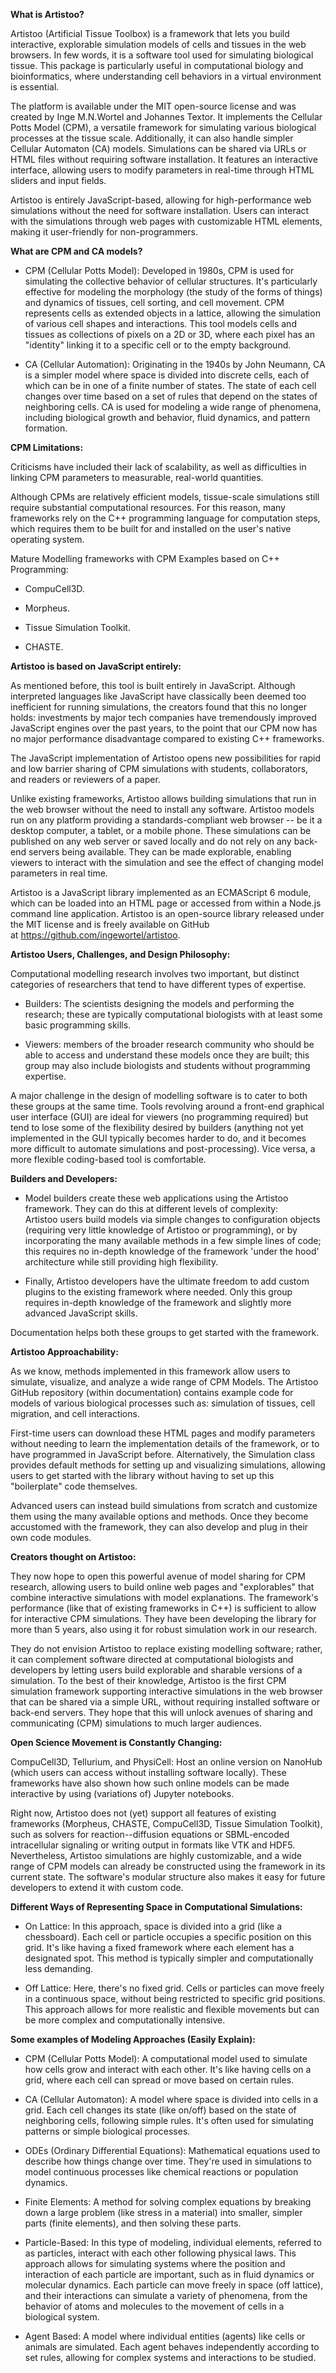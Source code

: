 **What is Artistoo?**

Artistoo (Artificial Tissue Toolbox) is a framework that lets you build
interactive, explorable simulation models of cells and tissues in the
web browsers. In few words, it is a software tool used for simulating
biological tissue. This package is particularly useful in computational
biology and bioinformatics, where understanding cell behaviors in a
virtual environment is essential.

The platform is available under the MIT open-source license and was
created by Inge M.N.Wortel and Johannes Textor. It implements the
Cellular Potts Model (CPM), a versatile framework for simulating various
biological processes at the tissue scale. Additionally, it can also
handle simpler Cellular Automaton (CA) models. Simulations can be shared
via URLs or HTML files without requiring software installation. It
features an interactive interface, allowing users to modify parameters
in real-time through HTML sliders and input fields.

Artistoo is entirely JavaScript-based, allowing for high-performance web
simulations without the need for software installation. Users can
interact with the simulations through web pages with customizable HTML
elements, making it user-friendly for non-programmers.

**What are CPM and CA models?**

-   CPM (Cellular Potts Model): Developed in 1980s, CPM is used for
    simulating the collective behavior of cellular structures. It's
    particularly effective for modeling the morphology (the study of the
    forms of things) and dynamics of tissues, cell sorting, and cell
    movement. CPM represents cells as extended objects in a lattice,
    allowing the simulation of various cell shapes and interactions.
    This tool models cells and tissues as collections of pixels on a 2D
    or 3D, where each pixel has an "identity" linking it to a specific
    cell or to the empty background.

-   CA (Cellular Automation): Originating in the 1940s by John Neumann,
    CA is a simpler model where space is divided into discrete cells,
    each of which can be in one of a finite number of states. The state
    of each cell changes over time based on a set of rules that depend
    on the states of neighboring cells. CA is used for modeling a wide
    range of phenomena, including biological growth and behavior, fluid
    dynamics, and pattern formation.

**CPM Limitations:**

Criticisms have included their lack of scalability, as well as
difficulties in linking CPM parameters to measurable, real-world
quantities.

Although CPMs are relatively efficient models, tissue-scale simulations
still require substantial computational resources. For this reason, many
frameworks rely on the C++ programming language for computation steps,
which requires them to be built for and installed on the user's native
operating system.

Mature Modelling frameworks with CPM Examples based on C++ Programming:

-   CompuCell3D.

-   Morpheus.

-   Tissue Simulation Toolkit.

-   CHASTE.

**Artistoo is based on JavaScript entirely:**

As mentioned before, this tool is built entirely in JavaScript. Although
interpreted languages like JavaScript have classically been deemed too
inefficient for running simulations, the creators found that this no
longer holds: investments by major tech companies have tremendously
improved JavaScript engines over the past years, to the point that our
CPM now has no major performance disadvantage compared to existing C++
frameworks.

The JavaScript implementation of Artistoo opens new possibilities for
rapid and low barrier sharing of CPM simulations with students,
collaborators, and readers or reviewers of a paper.

Unlike existing frameworks, Artistoo allows building simulations that
run in the web browser without the need to install any software.
Artistoo models run on any platform providing a standards-compliant web
browser -- be it a desktop computer, a tablet, or a mobile phone. These
simulations can be published on any web server or saved locally and do
not rely on any back-end servers being available. They can be made
explorable, enabling viewers to interact with the simulation and see the
effect of changing model parameters in real time.

Artistoo is a JavaScript library implemented as an ECMAScript 6 module,
which can be loaded into an HTML page or accessed from within a Node.js
command line application. Artistoo is an open-source library released
under the MIT license and is freely available on GitHub
at <https://github.com/ingewortel/artistoo>.

**Artistoo Users, Challenges, and Design Philosophy:**

Computational modelling research involves two important, but distinct
categories of researchers that tend to have different types of
expertise.

-   Builders: The scientists designing the models and performing the
    research; these are typically computational biologists with at least
    some basic programming skills. 

-   Viewers: members of the broader research community who should be
    able to access and understand these models once they are built; this
    group may also include biologists and students without programming
    expertise.

A major challenge in the design of modelling software is to cater to
both these groups at the same time. Tools revolving around a front-end
graphical user interface (GUI) are ideal for viewers (no programming
required) but tend to lose some of the flexibility desired by builders
(anything not yet implemented in the GUI typically becomes harder to do,
and it becomes more difficult to automate simulations and
post-processing). Vice versa, a more flexible coding-based tool is
comfortable.

**Builders and Developers:**

-   Model builders create these web applications using the Artistoo
    framework. They can do this at different levels of complexity:
    Artistoo users build models via simple changes to configuration
    objects (requiring very little knowledge of Artistoo or
    programming), or by incorporating the many available methods in a
    few simple lines of code; this requires no in-depth knowledge of the
    framework 'under the hood' architecture while still providing high
    flexibility.

-   Finally, Artistoo developers have the ultimate freedom to add custom
    plugins to the existing framework where needed. Only this group
    requires in-depth knowledge of the framework and slightly more
    advanced JavaScript skills.

Documentation helps both these groups to get started with the framework.

**Artistoo Approachability:**

As we know, methods implemented in this framework allow users to
simulate, visualize, and analyze a wide range of CPM Models. The
Artistoo GitHub repository (within documentation) contains example code
for models of various biological processes such as: simulation of
tissues, cell migration, and cell interactions.

First-time users can download these HTML pages and modify parameters
without needing to learn the implementation details of the framework, or
to have programmed in JavaScript before. Alternatively, the Simulation
class provides default methods for setting up and visualizing
simulations, allowing users to get started with the library without
having to set up this "boilerplate" code themselves.

Advanced users can instead build simulations from scratch and customize
them using the many available options and methods. Once they become
accustomed with the framework, they can also develop and plug in their
own code modules.

**Creators thought on Artistoo:**

They now hope to open this powerful avenue of model sharing for CPM
research, allowing users to build online web pages and "explorables"
that combine interactive simulations with model explanations. The
framework's performance (like that of existing frameworks in C++) is
sufficient to allow for interactive CPM simulations. They have been
developing the library for more than 5 years, also using it for robust
simulation work in our research.

They do not envision Artistoo to replace existing modelling software;
rather, it can complement software directed at computational biologists
and developers by letting users build explorable and sharable versions
of a simulation. To the best of their knowledge, Artistoo is the first
CPM simulation framework supporting interactive simulations in the web
browser that can be shared via a simple URL, without requiring installed
software or back-end servers. They hope that this will unlock avenues of
sharing and communicating (CPM) simulations to much larger audiences.

**Open Science Movement is Constantly Changing:**

CompuCell3D, Tellurium, and PhysiCell: Host an online version on NanoHub
(which users can access without installing software locally). These
frameworks have also shown how such online models can be made
interactive by using (variations of) Jupyter notebooks.

Right now, Artistoo does not (yet) support all features of existing
frameworks (Morpheus, CHASTE, CompuCell3D, Tissue Simulation Toolkit),
such as solvers for reaction--diffusion equations or SBML-encoded
intracellular signaling or writing output in formats like VTK and HDF5.
Nevertheless, Artistoo simulations are highly customizable, and a wide
range of CPM models can already be constructed using the framework in
its current state. The software's modular structure also makes it easy
for future developers to extend it with custom code.

**Different Ways of Representing Space in Computational Simulations:**

-   On Lattice: In this approach, space is divided into a grid (like a
    chessboard). Each cell or particle occupies a specific position on
    this grid. It\'s like having a fixed framework where each element
    has a designated spot. This method is typically simpler and
    computationally less demanding.

-   Off Lattice: Here, there\'s no fixed grid. Cells or particles can
    move freely in a continuous space, without being restricted to
    specific grid positions. This approach allows for more realistic and
    flexible movements but can be more complex and computationally
    intensive.

**Some examples of Modeling Approaches (Easily Explain):**

-   CPM (Cellular Potts Model): A computational model used to simulate
    how cells grow and interact with each other. It\'s like having cells
    on a grid, where each cell can spread or move based on certain
    rules.

-   CA (Cellular Automaton): A model where space is divided into cells
    in a grid. Each cell changes its state (like on/off) based on the
    state of neighboring cells, following simple rules. It\'s often used
    for simulating patterns or simple biological processes.

-   ODEs (Ordinary Differential Equations): Mathematical equations used
    to describe how things change over time. They\'re used in
    simulations to model continuous processes like chemical reactions or
    population dynamics.

-   Finite Elements: A method for solving complex equations by breaking
    down a large problem (like stress in a material) into smaller,
    simpler parts (finite elements), and then solving these parts.

-   Particle-Based: In this type of modeling, individual elements,
    referred to as particles, interact with each other following
    physical laws. This approach allows for simulating systems where the
    position and interaction of each particle are important, such as in
    fluid dynamics or molecular dynamics. Each particle can move freely
    in space (off lattice), and their interactions can simulate a
    variety of phenomena, from the behavior of atoms and molecules to
    the movement of cells in a biological system.

-   Agent Based: A model where individual entities (agents) like cells
    or animals are simulated. Each agent behaves independently according
    to set rules, allowing for complex systems and interactions to be
    studied.

